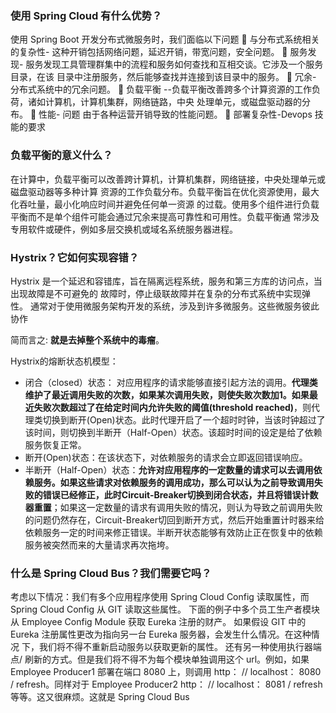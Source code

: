 

### 使用 Spring Cloud 有什么优势？

使用 Spring Boot 开发分布式微服务时，我们面临以下问题
 与分布式系统相关的复杂性- 这种开销包括网络问题，延迟开销，带宽问题，安全问题。
 服务发现- 服务发现工具管理群集中的流程和服务如何查找和互相交谈。它涉及一个服务目录，在该
目录中注册服务，然后能够查找并连接到该目录中的服务。
 冗余- 分布式系统中的冗余问题。
 负载平衡 --负载平衡改善跨多个计算资源的工作负荷，诸如计算机，计算机集群，网络链路，中央
处理单元，或磁盘驱动器的分布。
 性能- 问题 由于各种运营开销导致的性能问题。
 部署复杂性-Devops 技能的要求





### 负载平衡的意义什么？

在计算中，负载平衡可以改善跨计算机，计算机集群，网络链接，中央处理单元或磁盘驱动器等多种计算
资源的工作负载分布。负载平衡旨在优化资源使用，最大化吞吐量，最小化响应时间并避免任何单一资源
的过载。使用多个组件进行负载平衡而不是单个组件可能会通过冗余来提高可靠性和可用性。负载平衡通
常涉及专用软件或硬件，例如多层交换机或域名系统服务器进程。





### Hystrix？它如何实现容错？

Hystrix 是一个延迟和容错库，旨在隔离远程系统，服务和第三方库的访问点，当出现故障是不可避免的
故障时，停止级联故障并在复杂的分布式系统中实现弹性。
通常对于使用微服务架构开发的系统，涉及到许多微服务。这些微服务彼此协作

简而言之: **就是去掉整个系统中的毒瘤**。

Hystrix的熔断状态机模型：

- 闭合（closed）状态： 对应用程序的请求能够直接引起方法的调用。**代理类维护了最近调用失败的次数，如果某次调用失败，则使失败次数加1。如果最近失败次数超过了在给定时间内允许失败的阈值(threshold reached)**，则代理类切换到断开(Open)状态。此时代理开启了一个超时时钟，当该时钟超过了该时间，则切换到半断开（Half-Open）状态。该超时时间的设定是给了依赖服务恢复正常。
- 断开(Open)状态：在该状态下，对依赖服务的请求会立即返回错误响应。
- 半断开（Half-Open）状态：**允许对应用程序的一定数量的请求可以去调用依赖服务。如果这些请求对依赖服务的调用成功，那么可以认为之前导致调用失败的错误已经修正，此时Circuit-Breaker切换到闭合状态，并且将错误计数器重置**；如果这一定数量的请求有调用失败的情况，则认为导致之前调用失败的问题仍然存在，Circuit-Breaker切回到断开方式，然后开始重置计时器来给依赖服务一定的时间来修正错误。半断开状态能够有效防止正在恢复中的依赖服务被突然而来的大量请求再次拖垮。





### 什么是 Spring Cloud Bus？我们需要它吗？

考虑以下情况：我们有多个应用程序使用 Spring Cloud Config 读取属性，而 Spring Cloud Config 从
GIT 读取这些属性。
下面的例子中多个员工生产者模块从 Employee Config Module 获取 Eureka 注册的财产。
如果假设 GIT 中的 Eureka 注册属性更改为指向另一台 Eureka 服务器，会发生什么情况。在这种情况
下，我们将不得不重新启动服务以获取更新的属性。
还有另一种使用执行器端点/ 刷新的方式。但是我们将不得不为每个模块单独调用这个 url。例如，如果
Employee Producer1 部署在端口 8080 上，则调用 http： // localhost： 8080 / refresh。同样对于
Employee Producer2 http： // localhost： 8081 / refresh 等等。这又很麻烦。这就是 Spring Cloud
Bus
